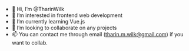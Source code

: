 - 👋 Hi, I’m @TharinWilk
- 👀 I’m interested in frontend web development
- 🌱 I’m currently learning Vue.js
- 💞️ I’m looking to collaborate on any projects
- 📫 You can contact me through email (tharin.m.wilk@gmail.com) if you want to collab.

<!---
TharinWilk/TharinWilk is a ✨ special ✨ repository because its `README.md` (this file) appears on your GitHub profile.
You can click the Preview link to take a look at your changes.
--->
